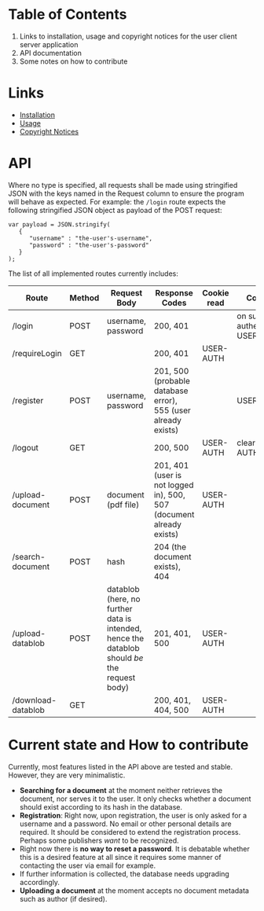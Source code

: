 # Table of Contents
1. Links to installation, usage and copyright notices for the user client server application
2. API documentation
3. Some notes on how to contribute

# Links
* [ Installation ](Documentation/Installation.md)
* [ Usage ](Documentation/Usage.md)
* [ Copyright Notices ](Documentation/Copyright.md)

# API
Where no type is specified, all requests shall be made using stringified JSON with the keys named in the Request column to ensure the program will behave as expected.
For example: the `/login` route expects the following stringified JSON object as payload of the POST request:
```
var payload = JSON.stringify(
   {
      "username" : "the-user's-username",
      "password" : "the-user's-password"
   }
);
```
The list of all implemented routes currently includes:

Route | Method | Request Body | Response Codes | Cookie read | Cookie set 
--- | --- | --- | --- | --- | ---
/login | POST | username, password | 200, 401 | | on successful authentification: USER-AUTH 
/requireLogin | GET | | 200, 401 | USER-AUTH | 
/register | POST | username, password | 201, 500 (probable database error), 555 (user already exists) | | USER-AUTH
/logout | GET | | 200, 500 | USER-AUTH | clears: USER-AUTH
/upload-document | POST | document (pdf file) | 201, 401 (user is not logged in), 500, 507 (document already exists) | USER-AUTH | 
/search-document | POST | hash | 204 (the document exists), 404 | | 
/upload-datablob | POST | datablob (here, no further data is intended, hence the datablob should *be* the request body) | 201, 401, 500 | USER-AUTH | |
/download-datablob | GET | | 200, 401, 404, 500 | USER-AUTH

# Current state and How to contribute
Currently, most features listed in the API above are tested and stable. However, they are very minimalistic.
* **Searching for a document** at the moment neither retrieves the document, nor serves it to the user. It only checks whether a document should exist according to its hash in the database.  
* **Registration**: Right now, upon registration, the user is only asked for a username and a password. No email or other personal details are required. It should be considered to extend the registration process. Perhaps some publishers *want* to be recognized.
* Right now there is **no way to reset a password**. It is debatable whether this is a desired feature at all since it requires some manner of contacting the user via email for example. 
* If further information is collected, the database needs upgrading accordingly.
* **Uploading a document** at the moment accepts no document metadata such as author (if desired).
